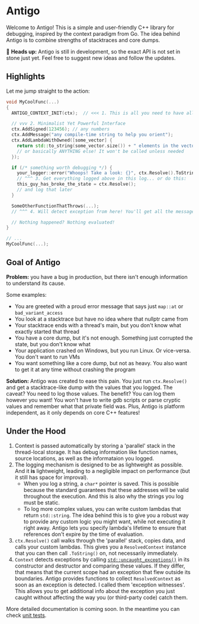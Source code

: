 # Antigo

Welcome to Antigo! This is a simple and user-friendly C++ library for debugging, inspired by the context paradigm from Go. The idea behind Antigo is to combine strengths of stacktraces and core dumps.

🚧 **Heads up:** Antigo is still in development, so the exact API is not set in stone just yet. Feel free to suggest new ideas and follow the updates.

## Highlights

Let me jump straight to the action:

```cpp
void MyCoolFunc(...)
{
  ANTIGO_CONTEXT_INIT(ctx);  // <<< 1. This is all you need to have all features available in your cool function!

  // vvv 2. Minimalist Yet Powerful Interface
  ctx.AddSigned(123456); // any numbers
  ctx.AddMessage("any compile-time string to help you orient");
  ctx.AddLambdaWithOwned([some_vector] {
    return std::to_string(some_vector.size()) + " elements in the vector";
    // or basically ANYTHING else! It won't be called unless needed
  });

  if (/* something worth debugging */) {
    your_logger::error("Whoops! Take a look: {}", ctx.Resolve().ToString());
    // ^^^ 3. Get everything logged above in this log... or do this:
    this_guy_has_broke_the_state = ctx.Resolve();
    // and log that later
  }

  SomeOtherFunctionThatThrows(...);
  // ^^^ 4. Will detect exception from here! You'll get all the messages just as with the manual ctx.Resolve() call

  // Nothing happened? Nothing evaluated!
}

// ...
MyCoolFunc(...);
```

## Goal of Antigo

**Problem:** you have a bug in production, but there isn't enough information to understand its cause.

Some examples:
* You are greeted with a proud error message that says just `map::at` or `bad_variant_access`
* You look at a stacktrace but have no idea where that nullptr came from
* Your stacktrace ends with a thread's main, but you don't know what exactly started that thread
* You have a core dump, but it's not enough. Something just corrupted the state, but you don't know what
* Your application crashed on Windows, but you run Linux. Or vice-versa. You don't want to run VMs
* You want something like a core dump, but not as heavy. You also want to get it at any time without crashing the program

**Solution:** Antigo was created to ease this pain. You just run `ctx.Resolve()` and get a stacktrace-like dump with the values that you logged. The caveat? You need to log those values. The benefit? You can log them however you want! You won't have to write gdb scripts or parse cryptic values and remember what that private field was. Plus, Antigo is platform independent, as it only depends on core C++ features!

## Under the Hood

1. Context is passed automatically by storing a 'parallel' stack in the thread-local storage. It has debug information like function names, source locations, as well as the informataion you logged.
2. The logging mechanism is designed to be as lightweight as possible. And it **is** lightweight, leading to a negligible impact on performance (but it still has space for improval).
    * When you log a string, a `char*` pointer is saved. This is possible because the standard guarantees that these addresses will be valid throughout the execution. And this is also why the strings you log must be static.
    * To log more complex values, you can write custom lambdas that return `std::string`. The idea behind this is to give you a robust way to provide any custom logic you might want, while not executing it right away. Antigo lets you specify lambda's lifetime to ensure that references don't expire by the time of evaluation.
3. `ctx.Resolve()` call walks through the 'parallel' stack, copies data, and calls your custom lambdas. This gives you a `ResolvedContext` instance that you can then call `.ToString()` on, not necessarily immediately.
4. `Context` detects exceptions by calling [`std::uncaught_exceptions()`](https://en.cppreference.com/w/cpp/error/exception/uncaught_exception.html) in its constructor and destructor and comparing these values. If they differ, that means that the current scope had an exception that flew outside its boundaries. Antigo provides functions to collect `ResolvedContext` as soon as an exception is detected. I called them 'exception witnesses'. This allows you to get additional info about the exception you just caught without affecting the way you (or third-party code) catch them.

More detailed documentation is coming soon. In the meantime you can check [unit tests](https://github.com/nic11/antigo/blob/master/unit/src/ContextTest.cpp).

